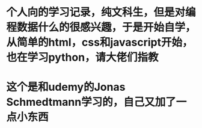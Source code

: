 # 个人向的学习记录，纯文科生，但是对编程数据什么的很感兴趣，于是开始自学，从简单的html，css和javascript开始，也在学习python，请大佬们指教
# 这个是和udemy的Jonas Schmedtmann学习的，自己又加了一点小东西
